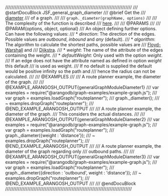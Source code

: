 ////////////////////////////////////////////////////////////////////////////////
/// @startDocuBlock JSF_general_graph_diameter
/// @brief Get the
/// [diameter](http://en.wikipedia.org/wiki/Eccentricity_%28graph_theory%29)
/// of a graph.
///
/// `graph._diameter(graphName, options)`
///
/// The complexity of the function is described
/// [here](../Aql/GraphOperations.md#the-complexity-of-the-shortest-path-algorithms).
///
/// @PARAMS
///
/// @PARAM{options, object, optional}
/// An object defining further options. Can have the following values:
///   * *direction*: The direction of the edges. Possible values are *outbound*, *inbound* and *any* (default).
///   * *algorithm*: The algorithm to calculate the shortest paths, possible values are
///       [Floyd-Warshall](http://en.wikipedia.org/wiki/Floyd%E2%80%93Warshall_algorithm) and
///       [Dijkstra](http://en.wikipedia.org/wiki/Dijkstra's_algorithm).
///   * *weight*: The name of the attribute of the edges containing the weight.
///   * *defaultWeight*: Only used with the option *weight*.
///       If an edge does not have the attribute named as defined in option *weight* this default
///       is used as weight.
///       If no default is supplied the default would be positive infinity so the path and
///       hence the radius can not be calculated.
///
/// @EXAMPLES
///
/// A route planner example, the diameter of the graph.
///
/// @EXAMPLE_ARANGOSH_OUTPUT{generalGraphModuleDiameter1}
///   var examples = require("@arangodb/graph-examples/example-graph.js");
///   var graph = examples.loadGraph("routeplanner");
///   graph._diameter();
/// ~ examples.dropGraph("routeplanner");
/// @END_EXAMPLE_ARANGOSH_OUTPUT
///
/// A route planner example, the diameter of the graph.
/// This considers the actual distances.
///
/// @EXAMPLE_ARANGOSH_OUTPUT{generalGraphModuleDiameter2}
///   var examples = require("@arangodb/graph-examples/example-graph.js");
///   var graph = examples.loadGraph("routeplanner");
///   graph._diameter({weight : 'distance'});
/// ~ examples.dropGraph("routeplanner");
/// @END_EXAMPLE_ARANGOSH_OUTPUT
///
/// A route planner example, the diameter of the graph regarding only
/// outbound paths.
///
/// @EXAMPLE_ARANGOSH_OUTPUT{generalGraphModuleDiameter3}
///   var examples = require("@arangodb/graph-examples/example-graph.js");
///   var graph = examples.loadGraph("routeplanner");
///   graph._diameter({direction : 'outbound', weight : 'distance'});
/// ~ examples.dropGraph("routeplanner");
/// @END_EXAMPLE_ARANGOSH_OUTPUT
///
/// @endDocuBlock
////////////////////////////////////////////////////////////////////////////////